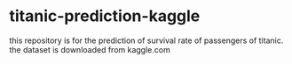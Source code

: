 # titanic-prediction-kaggle
this repository is for the prediction of survival rate of passengers of titanic. the dataset is downloaded from kaggle.com
